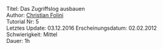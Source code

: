 Titel: Das Zugriffslog ausbauen  
Author: <a href="mailto:christian.folini@netnea.com">Christian Folini</a>  
Tutorial Nr: 5  
Letztes Update: 03.12.2016
Erscheinungsdatum: 02.02.2012  
Schwierigkeit: Mittel  
Dauer: 1h  

